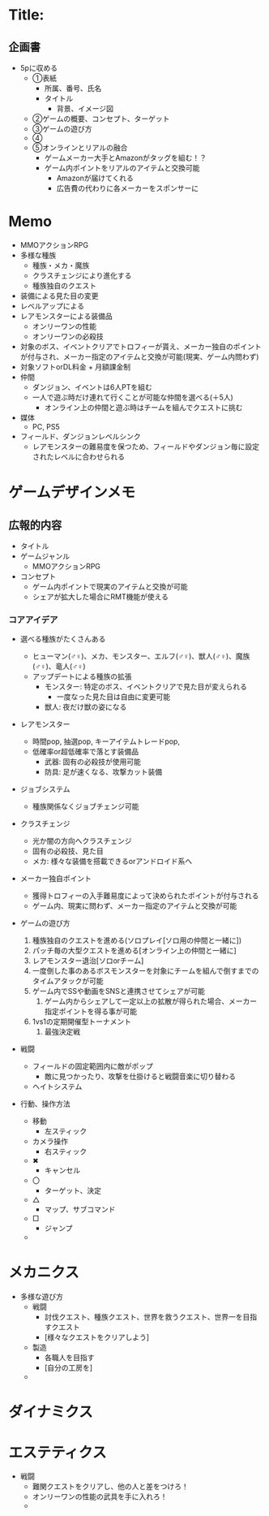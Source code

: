 # Title:
## 企画書
- 5pに収める
  - ①表紙
    - 所属、番号、氏名
    - タイトル
      - 背景、イメージ図
  - ②ゲームの概要、コンセプト、ターゲット
  - ③ゲームの遊び方
  - ④
  - ⑤オンラインとリアルの融合
    - ゲームメーカー大手とAmazonがタッグを組む！？
    - ゲーム内ポイントをリアルのアイテムと交換可能
      - Amazonが届けてくれる
      - 広告費の代わりに各メーカーをスポンサーに
# Memo
- MMOアクションRPG
- 多様な種族
  - 種族・メカ・魔族
  - クラスチェンジにより進化する
  - 種族独自のクエスト
- 装備による見た目の変更
- レベルアップによる
- レアモンスターによる装備品
  - オンリーワンの性能
  - オンリーワンの必殺技
- 対象のボス、イベントクリアでトロフィーが貰え、メーカー独自のポイントが付与され、メーカー指定のアイテムと交換が可能(現実、ゲーム内問わず)
- 対象ソフトorDL料金 + 月額課金制
- 仲間
  - ダンジョン、イベントは6人PTを組む
  - 一人で遊ぶ時だけ連れて行くことが可能な仲間を選べる(＋5人)
    - オンライン上の仲間と遊ぶ時はチームを組んでクエストに挑む
- 媒体
  - PC, PS5
- フィールド、ダンジョンレベルシンク
  - レアモンスターの難易度を保つため、フィールドやダンジョン毎に設定されたレベルに合わせられる
# ゲームデザインメモ
## 広報的内容
- タイトル
- ゲームジャンル
  - MMOアクションRPG
- コンセプト
  - ゲーム内ポイントで現実のアイテムと交換が可能
  - シェアが拡大した場合にRMT機能が使える
### コアアイデア
- 選べる種族がたくさんある
  - ヒューマン(♂♀)、メカ、モンスター、エルフ(♂♀)、獣人(♂♀)、魔族(♂♀)、竜人(♂♀)
  - アップデートによる種族の拡張
    - モンスター: 特定のボス、イベントクリアで見た目が変えられる
      - 一度なった見た目は自由に変更可能
    - 獣人: 夜だけ獣の姿になる

- レアモンスター
  - 時間pop, 抽選pop, キーアイテムトレードpop,
  - 低確率or超低確率で落とす装備品
    - 武器: 固有の必殺技が使用可能
    - 防具: 足が速くなる、攻撃カット装備

- ジョブシステム
  - 種族関係なくジョブチェンジ可能

- クラスチェンジ
  - 光か闇の方向へクラスチェンジ
  - 固有の必殺技、見た目
  - メカ: 様々な装備を搭載できるorアンドロイド系へ

- メーカー独自ポイント
  - 獲得トロフィーの入手難易度によって決められたポイントが付与される
  - ゲーム内、現実に問わず、メーカー指定のアイテムと交換が可能

- ゲームの遊び方
  1. 種族独自のクエストを進める(ソロプレイ[ソロ用の仲間と一緒に])
  2. パッチ毎の大型クエストを進める[オンライン上の仲間と一緒に]
  3. レアモンスター退治[ソロorチーム]
  4. 一度倒した事のあるボスモンスターを対象にチームを組んで倒すまでのタイムアタックが可能
  5. ゲーム内でSSや動画をSNSと連携させてシェアが可能
     1. ゲーム内からシェアして一定以上の拡散が得られた場合、メーカー指定ポイントを得る事が可能
  6. 1vs1の定期開催型トーナメント
     1. 最強決定戦

- 戦闘
  - フィールドの固定範囲内に敵がポップ
    - 敵に見つかったり、攻撃を仕掛けると戦闘音楽に切り替わる
  - ヘイトシステム

- 行動、操作方法
  - 移動
    - 左スティック
  - カメラ操作
    - 右スティック
  - ✖
    - キャンセル
  - 〇
    - ターゲット、決定
  - △
    - マップ、サブコマンド
  - □
    - ジャンプ
  -

# メカニクス
- 多様な遊び方
  - 戦闘
    - 討伐クエスト、種族クエスト、世界を救うクエスト、世界一を目指すクエスト
    - [様々なクエストをクリアしよう]
  - 製造
    - 各職人を目指す
    - [自分の工房を]
  -
# ダイナミクス
# エステティクス
- 戦闘
  - 難関クエストをクリアし、他の人と差をつけろ！
  - オンリーワンの性能の武具を手に入れろ！
  -

